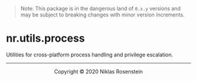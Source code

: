 
> Note: This package is in the dangerous land of `0.x.y` versions and may be subject to breaking
> changes with minor version increments.

# nr.utils.process

Utilities for cross-platform process handling and privilege escalation.

---

<p align="center">Copyright &copy; 2020 Niklas Rosenstein</p>
